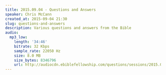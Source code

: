 ```yaml
---
title: 2015.09.04 - Questions and Answers
speaker: Chris McCann
created_at: 2015-09-04 21:30
slug: questions-and-answers
description: Various questions and answers from the Bible
audio:
  mp3_low:
    length: '34:46'
    bitrate: 32 Kbps
    sample_rate: 22050 Hz
    size: 8.0 MB
    size_bytes: 8346796
    url: http://audiocdn.ebiblefellowship.com/questions/sessions/2015.09.04_McCann_-_Questions_and_Answers.mp3
---
```

